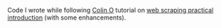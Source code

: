 Code I wrote while following [Colin O](https://github.com/asciiascetic) tutorial on [web scraping practical introduction](https://realpython.com/blog/python/python-web-scraping-practical-introduction/) (with some enhancements).